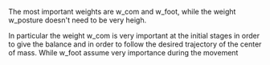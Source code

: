 The most important weights are w_com and w_foot, while the weight w_posture doesn't need to be very heigh.

In particular the weight w_com is very important at the initial stages in order to give the balance and in order to follow the desired trajectory of the center of mass. While w_foot assume very importance during the movement